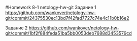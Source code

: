 #Homework 8-1 netology-hw-git
Задание 1
https://github.com/wankover/netology-hw-git/commit/24375530ec13bd7f42fad7727c74e4c11b0b16e2

Задание 2
https://github.com/wankover/netology-hw-git/commit/1bf2f884feda51ba5bb0053deb7688d3453579cd
